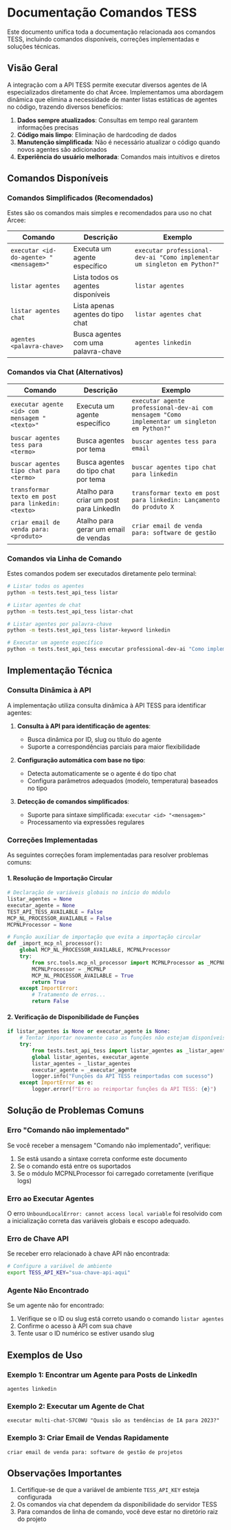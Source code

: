 # Documentação Comandos TESS

Este documento unifica toda a documentação relacionada aos comandos TESS, incluindo comandos disponíveis, correções implementadas e soluções técnicas.

## Visão Geral

A integração com a API TESS permite executar diversos agentes de IA especializados diretamente do chat Arcee. Implementamos uma abordagem dinâmica que elimina a necessidade de manter listas estáticas de agentes no código, trazendo diversos benefícios:

1. **Dados sempre atualizados**: Consultas em tempo real garantem informações precisas
2. **Código mais limpo**: Eliminação de hardcoding de dados
3. **Manutenção simplificada**: Não é necessário atualizar o código quando novos agentes são adicionados
4. **Experiência do usuário melhorada**: Comandos mais intuitivos e diretos

## Comandos Disponíveis

### Comandos Simplificados (Recomendados)

Estes são os comandos mais simples e recomendados para uso no chat Arcee:

| Comando | Descrição | Exemplo |
|---------|-----------|---------|
| `executar <id-do-agente> "<mensagem>"` | Executa um agente específico | `executar professional-dev-ai "Como implementar um singleton em Python?"` |
| `listar agentes` | Lista todos os agentes disponíveis | `listar agentes` |
| `listar agentes chat` | Lista apenas agentes do tipo chat | `listar agentes chat` |
| `agentes <palavra-chave>` | Busca agentes com uma palavra-chave | `agentes linkedin` |

### Comandos via Chat (Alternativos)

| Comando | Descrição | Exemplo |
|---------|-----------|---------|
| `executar agente <id> com mensagem "<texto>"` | Executa um agente específico | `executar agente professional-dev-ai com mensagem "Como implementar um singleton em Python?"` |
| `buscar agentes tess para <termo>` | Busca agentes por tema | `buscar agentes tess para email` |
| `buscar agentes tipo chat para <termo>` | Busca agentes do tipo chat por tema | `buscar agentes tipo chat para linkedin` |
| `transformar texto em post para linkedin: <texto>` | Atalho para criar um post para LinkedIn | `transformar texto em post para linkedin: Lançamento do produto X` |
| `criar email de venda para: <produto>` | Atalho para gerar um email de vendas | `criar email de venda para: software de gestão` |

### Comandos via Linha de Comando

Estes comandos podem ser executados diretamente pelo terminal:

```bash
# Listar todos os agentes
python -m tests.test_api_tess listar

# Listar agentes de chat
python -m tests.test_api_tess listar-chat

# Listar agentes por palavra-chave
python -m tests.test_api_tess listar-keyword linkedin

# Executar um agente específico
python -m tests.test_api_tess executar professional-dev-ai "Como implementar um singleton em Python?"
```

## Implementação Técnica

### Consulta Dinâmica à API

A implementação utiliza consulta dinâmica à API TESS para identificar agentes:

1. **Consulta à API para identificação de agentes**:
   - Busca dinâmica por ID, slug ou título do agente
   - Suporte a correspondências parciais para maior flexibilidade

2. **Configuração automática com base no tipo**:
   - Detecta automaticamente se o agente é do tipo chat
   - Configura parâmetros adequados (modelo, temperatura) baseados no tipo

3. **Detecção de comandos simplificados**:
   - Suporte para sintaxe simplificada: `executar <id> "<mensagem>"`
   - Processamento via expressões regulares

### Correções Implementadas

As seguintes correções foram implementadas para resolver problemas comuns:

#### 1. Resolução de Importação Circular

```python
# Declaração de variáveis globais no início do módulo
listar_agentes = None
executar_agente = None
TEST_API_TESS_AVAILABLE = False
MCP_NL_PROCESSOR_AVAILABLE = False
MCPNLProcessor = None

# Função auxiliar de importação que evita a importação circular
def _import_mcp_nl_processor():
    global MCP_NL_PROCESSOR_AVAILABLE, MCPNLProcessor
    try:
        from src.tools.mcp_nl_processor import MCPNLProcessor as _MCPNLP
        MCPNLProcessor = _MCPNLP
        MCP_NL_PROCESSOR_AVAILABLE = True
        return True
    except ImportError:
        # Tratamento de erros...
        return False
```

#### 2. Verificação de Disponibilidade de Funções

```python
if listar_agentes is None or executar_agente is None:
    # Tentar importar novamente caso as funções não estejam disponíveis
    try:
        from tests.test_api_tess import listar_agentes as _listar_agentes, executar_agente as _executar_agente
        global listar_agentes, executar_agente
        listar_agentes = _listar_agentes
        executar_agente = _executar_agente
        logger.info("Funções da API TESS reimportadas com sucesso")
    except ImportError as e:
        logger.error(f"Erro ao reimportar funções da API TESS: {e}")
```

## Solução de Problemas Comuns

### Erro "Comando não implementado"

Se você receber a mensagem "Comando não implementado", verifique:

1. Se está usando a sintaxe correta conforme este documento
2. Se o comando está entre os suportados
3. Se o módulo MCPNLProcessor foi carregado corretamente (verifique logs)

### Erro ao Executar Agentes

O erro `UnboundLocalError: cannot access local variable` foi resolvido com a inicialização correta das variáveis globais e escopo adequado.

### Erro de Chave API

Se receber erro relacionado à chave API não encontrada:

```bash
# Configure a variável de ambiente
export TESS_API_KEY="sua-chave-api-aqui"
```

### Agente Não Encontrado

Se um agente não for encontrado:

1. Verifique se o ID ou slug está correto usando o comando `listar agentes`
2. Confirme o acesso à API com sua chave
3. Tente usar o ID numérico se estiver usando slug

## Exemplos de Uso

### Exemplo 1: Encontrar um Agente para Posts de LinkedIn

```
agentes linkedin
```

### Exemplo 2: Executar um Agente de Chat

```
executar multi-chat-S7C0WU "Quais são as tendências de IA para 2023?"
```

### Exemplo 3: Criar Email de Vendas Rapidamente

```
criar email de venda para: software de gestão de projetos
```

## Observações Importantes

1. Certifique-se de que a variável de ambiente `TESS_API_KEY` esteja configurada
2. Os comandos via chat dependem da disponibilidade do servidor TESS
3. Para comandos de linha de comando, você deve estar no diretório raiz do projeto 